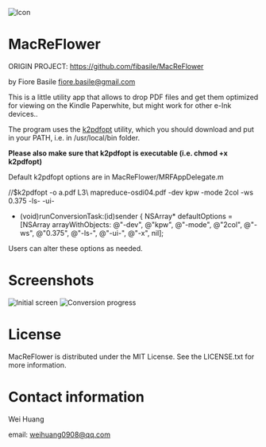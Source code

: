 ![Icon](https://raw.github.com/fibasile/MacReFlower/master/icon.iconset/icon_256x256.png ) 

MacReFlower
===========

ORIGIN PROJECT:
https://github.com/fibasile/MacReFlower

by Fiore Basile fiore.basile@gmail.com

This is a little utility app that allows to drop PDF files and get them optimized for viewing on the Kindle Paperwhite, but
might work for other e-Ink devices..

The program uses the [k2pdfopt](http://www.willus.com/k2pdfopt) utility, which you should download and put in your PATH,
i.e. in /usr/local/bin folder.

**Please also make sure that k2pdfopt is executable (i.e. chmod +x k2pdfopt)**

Default k2pdfopt options are in MacReFlower/MRFAppDelegate.m 

//$k2pdfopt -o a.pdf L3\ mapreduce-osdi04.pdf -dev kpw -mode 2col -ws 0.375 -ls- -ui-
- (void)runConversionTask:(id)sender {
    NSArray* defaultOptions = [NSArray arrayWithObjects:
                               @"-dev",
                               @"kpw",
                               @"-mode",
                               @"2col",
                               @"-ws",
                               @"0.375",
                               @"-ls-",
                               @"-ui-",
                               @"-x",
                               nil];

Users can alter these options as needed.


Screenshots
===========
![Initial screen](https://raw.github.com/fibasile/MacReFlower/master/screenshots/screenshot.png)
![Conversion progress](https://raw.github.com/fibasile/MacReFlower/master/screenshots/screenshot2.png)



License
=======

MacReFlower is distributed under the MIT License. See the LICENSE.txt for more information.


Contact information
==================

Wei Huang

email: <weihuang0908@qq.com>
